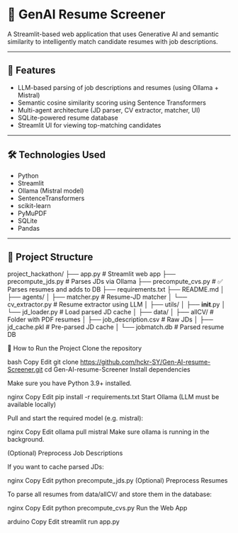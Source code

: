 # 🧠 GenAI Resume Screener

A Streamlit-based web application that uses Generative AI and semantic similarity to intelligently match candidate resumes with job descriptions.

---

## 🚀 Features

- LLM-based parsing of job descriptions and resumes (using Ollama + Mistral)
- Semantic cosine similarity scoring using Sentence Transformers
- Multi-agent architecture (JD parser, CV extractor, matcher, UI)
- SQLite-powered resume database
- Streamlit UI for viewing top-matching candidates

---

## 🛠 Technologies Used

- Python
- Streamlit
- Ollama (Mistral model)
- SentenceTransformers
- scikit-learn
- PyMuPDF
- SQLite
- Pandas

---

## 🧱 Project Structure

project_hackathon/
├── app.py                     # Streamlit web app
├── precompute_jds.py          # Parses JDs via Ollama
├── precompute_cvs.py          # ✅ Parses resumes and adds to DB
├── requirements.txt
├── README.md
│
├── agents/
│   ├── matcher.py             # Resume-JD matcher
│   └── cv_extractor.py        # Resume extractor using LLM
│
├── utils/
│   ├── __init__.py
│   └── jd_loader.py           # Load parsed JD cache
│
├── data/
│   ├── allCV/                 # Folder with PDF resumes
│   ├── job_description.csv    # Raw JDs
│   ├── jd_cache.pkl           # Pre-parsed JD cache
│   └── jobmatch.db            # Parsed resume DB

🚀 How to Run the Project
Clone the repository

bash
Copy
Edit
git clone https://github.com/hckr-SY/Gen-AI-resume-Screener.git
cd Gen-AI-resume-Screener
Install dependencies

Make sure you have Python 3.9+ installed.

nginx
Copy
Edit
pip install -r requirements.txt
Start Ollama (LLM must be available locally)

Pull and start the required model (e.g. mistral):

nginx
Copy
Edit
ollama pull mistral
Make sure ollama is running in the background.

(Optional) Preprocess Job Descriptions

If you want to cache parsed JDs:

nginx
Copy
Edit
python precompute_jds.py
(Optional) Preprocess Resumes

To parse all resumes from data/allCV/ and store them in the database:

nginx
Copy
Edit
python precompute_cvs.py
Run the Web App

arduino
Copy
Edit
streamlit run app.py